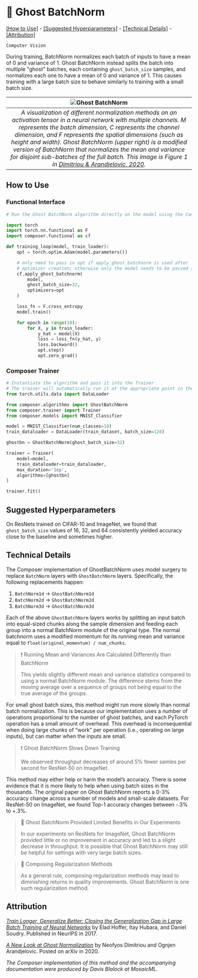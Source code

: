 # 👻 Ghost BatchNorm

[\[How to Use\]](#how-to-use) - [\[Suggested Hyperparameters\]](#suggested-hyperparameters) - [\[Technical Details\]](#technical-details) - [\[Attribution\]](#attribution)

`Computer Vision`

During training, BatchNorm normalizes each batch of inputs to have a mean of 0 and variance of 1.
Ghost BatchNorm instead splits the batch into multiple "ghost" batches, each containing `ghost_batch_size` samples, and normalizes each one to have a mean of 0 and variance of 1.
This causes training with a large batch size to behave similarly to training with a small batch size.

| ![Ghost BatchNorm](https://storage.googleapis.com/docs.mosaicml.com/images/methods/ghost-batch-normalization.png) |
|:--:
|*A visualization of different normalization methods on an activation tensor in a neural network with multiple channels. M represents the batch dimension, C represents the channel dimension, and F represents the spatial dimensions (such as height and width). Ghost BatchNorm (upper right) is a modified version of BatchNorm that normalizes the mean and variance for disjoint sub-batches of the full batch. This image is Figure 1 in [Dimitriou & Arandjelovic, 2020](https://arxiv.org/abs/2007.08554).*|

## How to Use

### Functional Interface

```python
# Run the Ghost BatchNorm algorithm directly on the model using the Composer functional API

import torch
import torch.nn.functional as F
import composer.functional as cf

def training_loop(model, train_loader):
    opt = torch.optim.Adam(model.parameters())

    # only need to pass in opt if apply_ghost_batchnorm is used after
    # optimizer creation; otherwise only the model needs to be passed in
    cf.apply_ghost_batchnorm(
        model,
        ghost_batch_size=32,
        optimizers=opt
    )

    loss_fn = F.cross_entropy
    model.train()

    for epoch in range(10):
        for X, y in train_loader:
            y_hat = model(X)
            loss = loss_fn(y_hat, y)
            loss.backward()
            opt.step()
            opt.zero_grad()
```

### Composer Trainer

<!--pytest-codeblocks:custom-mark(pytest.mark.gpu)-->
```python
# Instantiate the algorithm and pass it into the Trainer
# The trainer will automatically run it at the appropriate point in the training loop
from torch.utils.data import DataLoader

from composer.algorithms import GhostBatchNorm
from composer.trainer import Trainer
from composer.models import MNIST_Classifier

model = MNIST_Classifier(num_classes=10)
train_dataloader = DataLoader(train_dataset, batch_size=128)

ghostbn = GhostBatchNorm(ghost_batch_size=32)

trainer = Trainer(
    model=model,
    train_dataloader=train_dataloader,
    max_duration='1ep',
    algorithms=[ghostbn]
)

trainer.fit()
```

## Suggested Hyperparameters

On ResNets trained on CIFAR-10 and ImageNet, we found that `ghost_batch_size` values of 16, 32, and 64 consistently yielded accuracy close to the baseline and sometimes higher.

## Technical Details

The Composer implementation of GhostBatchNorm uses model surgery to replace `BatchNorm` layers with `GhostBatchNorm` layers. Specifically, the following replacements happen:
1) `BatchNorm1d` -> `GhostBatchNorm1d`
2) `BatchNorm2d` -> `GhostBatchNorm2d`
3) `BatchNorm3d` -> `GhostBatchNorm3d`

Each of the above `GhostBatchNorm` layers works by splitting an input batch into equal-sized chunks along the sample dimension and feeding each group into a normal BatchNorm module of the original type. The normal batchnorm uses a modified momentum for its running mean and variance equal to `float(original_momentum) / num_chunks`.

>❗ Running Mean and Variances Are Calculated Differently than BatchNorm
>
> This yields slightly different mean and variance statistics compared to using a normal BatchNorm module.
> The difference stems from the moving average over a sequence of groups not being equal to the true average of the groups.

For small ghost batch sizes, this method might run more slowly than normal batch normalization. This is because our implementation uses a number of operations proportional to the number of ghost batches, and each PyTorch operation has a small amount of overhead. This overhead is inconsequential when doing large chunks of “work” per operation (i.e., operating on large inputs), but can matter when the inputs are small.

>❗ Ghost BatchNorm Slows Down Training
>
> We observed throughput decreases of around 5% fewer samles per second for ResNet-50 on ImageNet.

This method may either help or harm the model’s accuracy. There is some evidence that it is more likely to help when using batch sizes in the thousands.
The original paper on Ghost BatchNorm reports a 0-3% accuracy change across a number of models and small-scale datasets. For ResNet-50 on ImageNet, we found Top-1 accuracy changes between -.3% to +.3%.

> 🚧 Ghost BatchNorm Provided Limited Benefits in Our Experiments
>
> In our experiments on ResNets for ImageNet, Ghost BatchNorm provided little or no improvement in accuracy and led to a slight decrease in throughput.
> It is possible that Ghost BatchNorm may still be helpful for settings with very large batch sizes.

> 🚧 Composing Regularization Methods
>
> As a general rule, composing regularization methods may lead to diminishing returns in quality improvements. Ghost BatchNorm is one such regularization method.


## Attribution

[*Train Longer, Generalize Better: Closing the Generalization Gap in Large Batch Training of Neural Networks*](https://arxiv.org/abs/1705.08741) by Elad Hoffer, Itay Hubara, and Daniel Soudry. Published in NeurIPS in 2017.

[*A New Look at Ghost Normalization*](https://arxiv.org/abs/2007.08554) by Neofyos Dimitriou and Ognjen Arandjelovic. Posted on arXiv in 2020.

*The Composer implementation of this method and the accompanying documentation were produced by Davis Blalock at MosaicML.*
